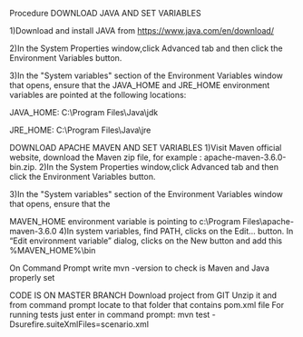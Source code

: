 Procedure
DOWNLOAD JAVA AND SET VARIABLES

1)Download and install JAVA from https://www.java.com/en/download/

2)In the System Properties window,click Advanced tab and then click the Environment Variables button.

3)In the "System variables" section of the Environment Variables window that opens, ensure that the JAVA_HOME and JRE_HOME environment variables 
are pointed at the following locations:

JAVA_HOME: C:\Program Files\Java\jdk<version>
  
JRE_HOME: C:\Program Files\Java\jre<version>

DOWNLOAD APACHE MAVEN AND SET VARIABLES
1)Visit Maven official website, download the Maven zip file, for example : apache-maven-3.6.0-bin.zip.
2)In the System Properties window,click Advanced tab and then click the Environment Variables button.

3)In the "System variables" section of the Environment Variables window that opens, ensure that the

MAVEN_HOME environment variable is pointing to c:\Program Files\apache-maven-3.6.0
4)In system variables, find PATH, clicks on the Edit... button. In “Edit environment variable” dialog, clicks on the New button and add this %MAVEN_HOME%\bin

On Command Prompt write mvn -version to check is Maven and Java properly set

CODE IS ON MASTER BRANCH
Download project from GIT
Unzip it and from command prompt locate to that folder that contains pom.xml file
For running tests just enter in command prompt:
mvn test -Dsurefire.suiteXmlFiles=scenario.xml

